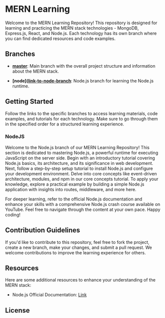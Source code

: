 # MERN Learning

Welcome to the MERN Learning Repository! This repository is designed for learning and practicing the MERN stack technologies - MongoDB, Express.js, React, and Node.js. Each technology has its own branch where you can find dedicated resources and code examples.

## Branches

- **[master](https://github.com/ThanuMahee12/BasicWeb/tree/main)**: Main branch with the overall project structure and information about the MERN stack.
<!-- - **[mongodb](link-to-mongodb-branch)**: MongoDB branch for learning MongoDB database.
- **[express](link-to-express-branch)**: Express.js branch for learning the Express.js framework.
- **[react](link-to-react-branch)**: React branch for learning the React library.-->
- **[node]([link-to-node-branch](https://github.com/ThanuMahee12/ME-R-A-N-Learn/tree/nodejs)**: Node.js branch for learning the Node.js runtime.

## Getting Started

Follow the links to the specific branches to access learning materials, code examples, and tutorials for each technology. Make sure to go through them in the specified order for a structured learning experience.

### NodeJS
Welcome to the Node.js branch of our MERN Learning Repository! This section is dedicated to mastering Node.js, a powerful runtime for executing JavaScript on the server side. Begin with an introductory tutorial covering Node.js basics, its architecture, and its significance in web development. Next, follow a step-by-step setup tutorial to install Node.js and configure your development environment. Delve into core concepts like event-driven architecture, modules, and npm in our core concepts tutorial. To apply your knowledge, explore a practical example by building a simple Node.js application with insights into routes, middleware, and more here.

For deeper learning, refer to the official Node.js documentation and enhance your skills with a comprehensive Node.js crash course available on YouTube. Feel free to navigate through the content at your own pace. Happy coding!

## Contribution Guidelines

If you'd like to contribute to this repository, feel free to fork the project, create a new branch, make your changes, and submit a pull request. We welcome contributions to improve the learning experience for others.

## Resources

Here are some additional resources to enhance your understanding of the MERN stack:

<!-- - MongoDB Official Documentation: [Link](mongodb-docs-link)
- Express.js Official Documentation: [Link](express-docs-link)
- React Official Documentation: [Link](react-docs-link)-->

- Node.js Official Documentation: [Link](https://nodejs.org/docs/latest/api/)

## License

<!-- This project is licensed under the [MIT License](link-to-license-file). -->
